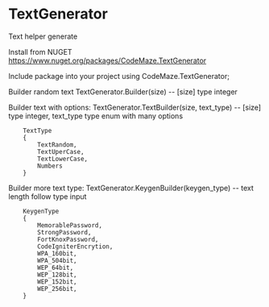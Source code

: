 # TextGenerator
Text helper generate

Install from NUGET https://www.nuget.org/packages/CodeMaze.TextGenerator

Include package into your project 
    using CodeMaze.TextGenerator;
    
Builder random text
    TextGenerator.Builder(size) -- [size] type integer
    
Builder text with options:
    TextGenerator.TextBuilder(size, text_type)  -- [size] type integer, text_type type enum with many options
        
        TextType
        {
            TextRandom,
            TextUperCase,
            TextLowerCase,
            Numbers
        }
    
Builder more text type:
    TextGenerator.KeygenBuilder(keygen_type) -- text length follow type input
    
        KeygenType
        {
            MemorablePassword,
            StrongPassword,
            FortKnoxPassword,
            CodeIgniterEncrytion,
            WPA_160bit,
            WPA_504bit,
            WEP_64bit,
            WEP_128bit,
            WEP_152bit,
            WEP_256bit,
        }
